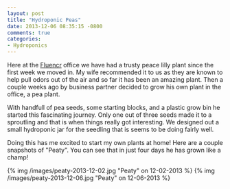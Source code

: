 ```yaml
---
layout: post
title: "Hydroponic Peas"
date: 2013-12-06 08:35:15 -0800
comments: true
categories: 
- Hydroponics
---
```

Here at the [Fluencr](http://goo.gl/4ZNrGk) office we have had a trusty peace
lilly plant since the first week we moved in.  My wife recommended it to us as
they are known to help pull odors out of the air and so far it has been an
amazing plant.  Then a couple weeks ago by business partner decided to grow his
own plant in the office, a pea plant.

<!-- more -->

With handfull of pea seeds, some starting blocks, and a plastic grow bin he
started this fascinating journey.  Only one out of three seeds made it to a
sproutling and that is when things really got interesting.  We designed out a
small hydroponic jar for the seedling that is seems to be doing fairly well.

Doing this has me excited to start my own plants at home!  Here are a couple
snapshots of "Peaty".  You can see that in just four days he has grown like a
champ!

{% img /images/peaty-2013-12-02.jpg "Peaty" on 12-02-2013 %}
{% img /images/peaty-2013-12-06.jpg "Peaty" on 12-06-2013 %}
